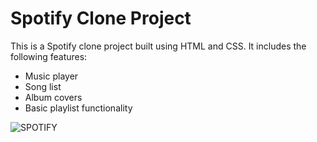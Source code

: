 <h1>Spotify Clone Project</h1>

This is a Spotify clone project built using HTML and CSS. It includes the following features:

* Music player
* Song list
* Album covers
* Basic playlist functionality

![SPOTIFY](https://github.com/shubhampadmane8/Spotify-clone/assets/111989043/45eeb929-960c-454c-9741-c59affe9dd77)
